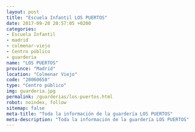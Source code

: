 ```yaml
---
layout: post
title: "Escuela Infantil LOS PUERTOS"
date: 2017-09-20 20:57:05 +0200
categories:
- Escuela Infantil
- madrid
- colmenar-viejo
- Centro público
- guarderia
name: "LOS PUERTOS"
province: "Madrid"
location: "Colmenar Viejo"
code: "28060658"
type: "Centro público"
img: guarderia.jpg
permalink: /guarderias/los-puertos.html
robot: noindex, follow
sitemap: false
meta-title: "Toda la información de la guardería LOS PUERTOS"
meta-description: "Toda la información de la guardería LOS PUERTOS"
---
```


